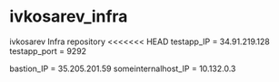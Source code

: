 # ivkosarev_infra
ivkosarev Infra repository
<<<<<<< HEAD
testapp_IP = 34.91.219.128
testapp_port = 9292

bastion_IP = 35.205.201.59
someinternalhost_IP = 10.132.0.3

